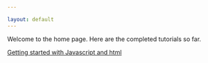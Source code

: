```yaml
---

layout: default
---
```


Welcome to the home page. Here are the completed tutorials so far.

<a href="{{relative}}documentation/html_getting_started.html">
Getting started with Javascript and html
</a>